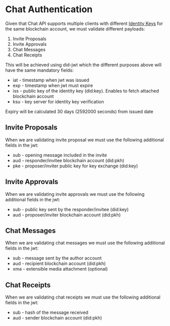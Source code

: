 # Chat Authentication

Given that Chat API supports multiple clients with different [Identity Keys](././servers/keys/identity-keys.md) for the same blockchain account, we must validate different payloads:

1. Invite Proposals
2. Invite Approvals
3. Chat Messages
4. Chat Receipts

This will be achieved using did-jwt which the different purposes above will have the same mandatory fields:

* iat - timestamp when jwt was issued 
* exp - timestamp when jwt must expire
* iss - public key of the identity key (did:key). Enables to fetch attached blockchain account
* ksu - key server for identity key verification

Expiry will be calculated 30 days (2592000 seconds) from issued date


## Invite Proposals

When we are validating invite proposal we must use the following additional fields in the jwt:

* sub - opening message included in the invite
* aud - responder/invitee blockchain account (did:pkh)
* pke - proposer/inviter public key for key exchange (did:key)

## Invite Approvals

When we are validating invite approvals we must use the following additional fields in the jwt:

* sub - public key sent by the responder/invitee (did:key)
* aud - proposer/inviter blockchain account (did:pkh)


## Chat Messages

When we are validating chat messages we must use the following additional fields in the jwt:

* sub - message sent by the author account
* aud - recipient blockchain account (did:pkh)
* xma - extensible media attachment (optional)

## Chat Receipts

When we are validating chat receipts we must use the following additional fields in the jwt:

* sub - hash of the message received
* aud - sender blockchain account (did:pkh)


